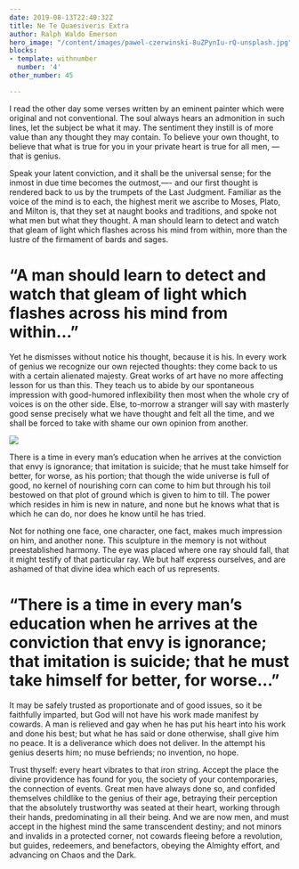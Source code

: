 ```yaml
---
date: 2019-08-13T22:40:32Z
title: Ne Te Quaesiveris Extra
author: Ralph Waldo Emerson
hero_image: "/content/images/pawel-czerwinski-8uZPynIu-rQ-unsplash.jpg"
blocks:
- template: withnumber
  number: '4'
other_number: 45

---
```

I read the other day some verses written by an eminent painter which were original and not conventional. The soul always hears an admonition in such lines, let the subject be what it may. The sentiment they instill is of more value than any thought they may contain. To believe your own thought, to believe that what is true for you in your private heart is true for all men, — that is genius.

Speak your latent conviction, and it shall be the universal sense; for the inmost in due time becomes the outmost,—- and our first thought is rendered back to us by the trumpets of the Last Judgment. Familiar as the voice of the mind is to each, the highest merit we ascribe to Moses, Plato, and Milton is, that they set at naught books and traditions, and spoke not what men but what they thought. A man should learn to detect and watch that gleam of light which flashes across his mind from within, more than the lustre of the firmament of bards and sages.

# “A man should learn to detect and watch that gleam of light which flashes across his mind from within…”

Yet he dismisses without notice his thought, because it is his. In every work of genius we recognize our own rejected thoughts: they come back to us with a certain alienated majesty. Great works of art have no more affecting lesson for us than this. They teach us to abide by our spontaneous impression with good-humored inflexibility then most when the whole cry of voices is on the other side. Else, to-morrow a stranger will say with masterly good sense precisely what we have thought and felt all the time, and we shall be forced to take with shame our own opinion from another.

![](/content/images/anomaly-oRskqiH7FNc-unsplash.jpg)

There is a time in every man’s education when he arrives at the conviction that envy is ignorance; that imitation is suicide; that he must take himself for better, for worse, as his portion; that though the wide universe is full of good, no kernel of nourishing corn can come to him but through his toil bestowed on that plot of ground which is given to him to till. The power which resides in him is new in nature, and none but he knows what that is which he can do, nor does he know until he has tried.

Not for nothing one face, one character, one fact, makes much impression on him, and another none. This sculpture in the memory is not without preestablished harmony. The eye was placed where one ray should fall, that it might testify of that particular ray. We but half express ourselves, and are ashamed of that divine idea which each of us represents.

# “There is a time in every man’s education when he arrives at the conviction that envy is ignorance; that imitation is suicide; that he must take himself for better, for worse…”

It may be safely trusted as proportionate and of good issues, so it be faithfully imparted, but God will not have his work made manifest by cowards. A man is relieved and gay when he has put his heart into his work and done his best; but what he has said or done otherwise, shall give him no peace. It is a deliverance which does not deliver. In the attempt his genius deserts him; no muse befriends; no invention, no hope.

Trust thyself: every heart vibrates to that iron string. Accept the place the divine providence has found for you, the society of your contemporaries, the connection of events. Great men have always done so, and confided themselves childlike to the genius of their age, betraying their perception that the absolutely trustworthy was seated at their heart, working through their hands, predominating in all their being. And we are now men, and must accept in the highest mind the same transcendent destiny; and not minors and invalids in a protected corner, not cowards fleeing before a revolution, but guides, redeemers, and benefactors, obeying the Almighty effort, and advancing on Chaos and the Dark.